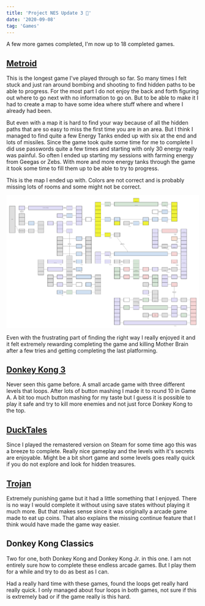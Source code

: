 ```yaml
---
title: 'Project NES Update 3 🦍'
date: '2020-09-08'
tag: 'Games'
---
```


A few more games completed, I'm now up to 18 completed games.

## <a href="https://en.wikipedia.org/wiki/Metroid_(video_game)" target="_blank" rel="noreferrer">Metroid</a>

This is the longest game I've played through so far. So many times I felt stuck and just ran around bombing and shooting to find hidden paths to be able to progress.
For the most part I do not enjoy the back and forth figuring out where to go next with no information to go on. But to be able to make it I had to create a map to have some idea where stuff where and where I already had been.

But even with a map it is hard to find your way because of all the hidden paths that are so easy to miss the first time you are in an area. But I think I managed to find quite a few Energy Tanks ended up with six at the end and lots of missiles. Since the game took quite some time for me to complete I did use passwords quite a few times and starting with only 30 energy really was painful. So often I ended up starting my sessions with farming energy from Geegas or Zebs. With more and more energy tanks through the game it took some time to fill them up to be able to try to progress.

This is the map I ended up with. Colors are not correct and is probably missing lots of rooms and some might not be correct.

<img src="./metroid-map.png" />

Even with the frustrating part of finding the right way I really enjoyed it and it felt extremely rewarding completing the game and killing Mother Brain after a few tries and getting completing the last platforming.

## <a href="https://en.wikipedia.org/wiki/Donkey_Kong_3" target="_blank" rel="noreferrer">Donkey Kong 3</a>

Never seen this game before. A small arcade game with three different levels that loops. After lots of button mashing I made it to round 10 in Game A. A bit too much button mashing for my taste but I guess it is possible to play it safe and try to kill more enemies and not just force Donkey Kong to the top.

## <a href="https://en.wikipedia.org/wiki/DuckTales_(video_game)" target="_blank" rel="noreferrer">DuckTales</a>

Since I played the remastered version on Steam for some time ago this was a breeze to complete. Really nice gameplay and the levels with it's secrets are enjoyable. Might be a bit short game and some levels goes really quick if you do not explore and look for hidden treasures.

## <a href="https://en.wikipedia.org/wiki/Trojan_(video_game)" target="_blank" rel="noreferrer">Trojan</a>

Extremely punishing game but it had a little something that I enjoyed. There is no way I would complete it without using save states without playing it much more. But that makes sense since it was originally a arcade game made to eat up coins. That also explains the missing continue feature that I think would have made the game way easier.

## Donkey Kong Classics

Two for one, both Donkey Kong and Donkey Kong Jr. in this one.
I am not entirely sure how to complete these endless arcade games. But I play them for a while and try to do as best as I can.

Had a really hard time with these games, found the loops get really hard really quick. I only managed about four loops in both games, not sure if this is extremely bad or if the game really is this hard.
